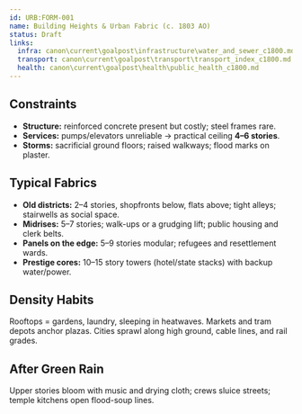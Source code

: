 ```yaml
---
id: URB:FORM-001
name: Building Heights & Urban Fabric (c. 1803 AO)
status: Draft
links:
  infra: canon\current\goalpost\infrastructure\water_and_sewer_c1800.md
  transport: canon\current\goalpost\transport\transport_index_c1800.md
  health: canon\current\goalpost\health\public_health_c1800.md
---
```


## Constraints
- **Structure:** reinforced concrete present but costly; steel frames rare.
- **Services:** pumps/elevators unreliable → practical ceiling **4–6 stories**.
- **Storms:** sacrificial ground floors; raised walkways; flood marks on plaster.

## Typical Fabrics
- **Old districts:** 2–4 stories, shopfronts below, flats above; tight alleys; stairwells as social space.
- **Midrises:** 5–7 stories; walk-ups or a grudging lift; public housing and clerk belts.
- **Panels on the edge:** 5–9 stories modular; refugees and resettlement wards.
- **Prestige cores:** 10–15 story towers (hotel/state stacks) with backup water/power.

## Density Habits
Rooftops = gardens, laundry, sleeping in heatwaves. Markets and tram depots anchor plazas. Cities sprawl along high ground, cable lines, and rail grades.

## After Green Rain
Upper stories bloom with music and drying cloth; crews sluice streets; temple kitchens open flood-soup lines.
